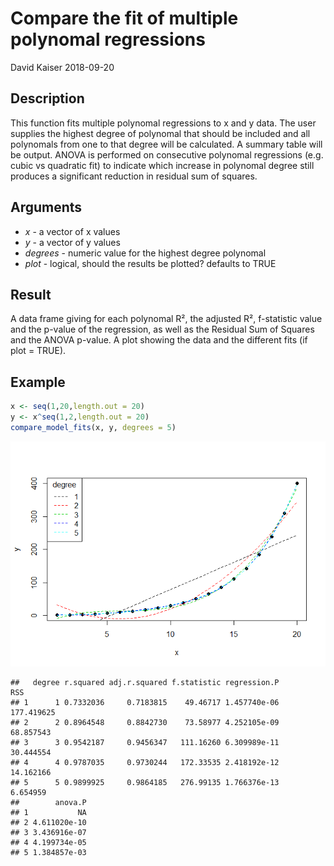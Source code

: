 Compare the fit of multiple polynomal regressions
================
David Kaiser
2018-09-20

Description
-----------

This function fits multiple polynomal regressions to x and y data. The user supplies the highest degree of polynomal that should be included and all polynomals from one to that degree will be calculated. A summary table will be output. ANOVA is performed on consecutive polynomal regressions (e.g. cubic vs quadratic fit) to indicate which increase in polynomal degree still produces a significant reduction in residual sum of squares.

Arguments
---------

-   *x* - a vector of x values
-   *y* - a vector of y values
-   *degrees* - numeric value for the highest degree polynomal
-   *plot* - logical, should the results be plotted? defaults to TRUE

Result
------

A data frame giving for each polynomal R², the adjusted R², f-statistic value and the p-value of the regression, as well as the Residual Sum of Squares and the ANOVA p-value. A plot showing the data and the different fits (if plot = TRUE).

Example
-------

``` r
x <- seq(1,20,length.out = 20)
y <- x^seq(1,2,length.out = 20)
compare_model_fits(x, y, degrees = 5)
```

![](README_files/figure-markdown_github/example-1.png)

    ##   degree r.squared adj.r.squared f.statistic regression.P        RSS
    ## 1      1 0.7332036     0.7183815    49.46717 1.457740e-06 177.419625
    ## 2      2 0.8964548     0.8842730    73.58977 4.252105e-09  68.857543
    ## 3      3 0.9542187     0.9456347   111.16260 6.309989e-11  30.444554
    ## 4      4 0.9787035     0.9730244   172.33535 2.418192e-12  14.162166
    ## 5      5 0.9899925     0.9864185   276.99135 1.766376e-13   6.654959
    ##        anova.P
    ## 1           NA
    ## 2 4.611020e-10
    ## 3 3.436916e-07
    ## 4 4.199734e-05
    ## 5 1.384857e-03
